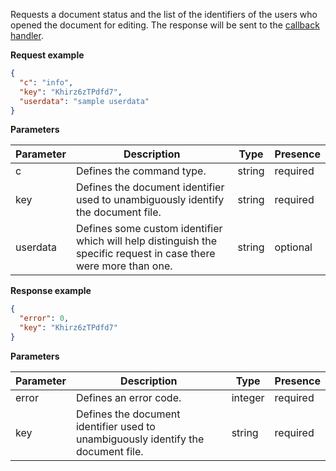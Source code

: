 Requests a document status and the list of the identifiers of the users who opened the document for editing. The response will be sent to the [callback handler](../../../Usage%20API/Callback%20handler/index.md).

**Request example**

``` json
{
  "c": "info",
  "key": "Khirz6zTPdfd7",
  "userdata": "sample userdata"
}
```

**Parameters**

| Parameter | Description                                                                                                       | Type   | Presence |
| --------- | ----------------------------------------------------------------------------------------------------------------- | ------ | -------- |
| c         | Defines the command type.                                                                                         | string | required |
| key       | Defines the document identifier used to unambiguously identify the document file.                                 | string | required |
| userdata  | Defines some custom identifier which will help distinguish the specific request in case there were more than one. | string | optional |

**Response example**

``` json
{
  "error": 0,
  "key": "Khirz6zTPdfd7"
}
```

**Parameters**

| Parameter | Description                                                                       | Type    | Presence |
| --------- | --------------------------------------------------------------------------------- | ------- | -------- |
| error     | Defines an error code.                                                            | integer | required |
| key       | Defines the document identifier used to unambiguously identify the document file. | string  | required |
